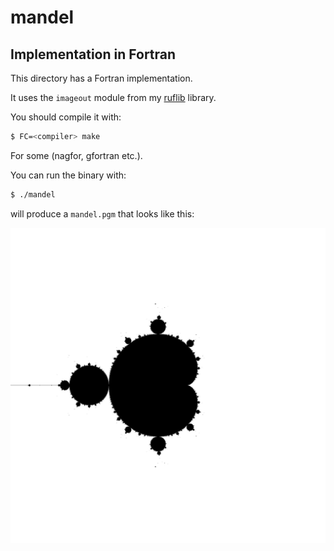 # mandel
## Implementation in Fortran

This directory has a Fortran implementation.  

It uses the `imageout` module from my [ruflib](https://github.com/owainkenwayucl/ruflib) library.

You should compile it with:

```bash
$ FC=<compiler> make
```

For some <compiler> (nagfor, gfortran etc.).

You can run the binary with:

```bash
$ ./mandel
```

will produce a `mandel.pgm` that looks like this:

![exmample plot](example.png)